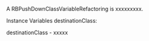 A RBPushDownClassVariableRefactoring is xxxxxxxxx.Instance Variables	destinationClass:		<Object>destinationClass	- xxxxx